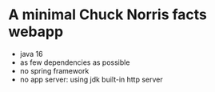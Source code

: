 # A minimal Chuck Norris facts webapp

* java 16
* as few dependencies as possible
* no spring framework
* no app server: using jdk built-in http server
